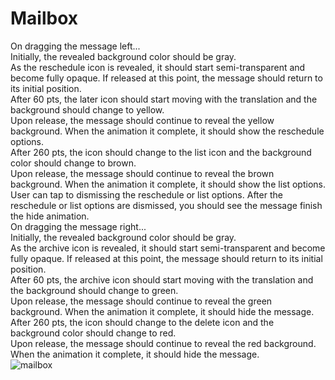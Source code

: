 # Mailbox

On dragging the message left...<br>
Initially, the revealed background color should be gray.<br>
As the reschedule icon is revealed, it should start semi-transparent and become fully opaque. If released at this point, the message should return to its initial position.<br>
After 60 pts, the later icon should start moving with the translation and the background should change to yellow.<br>
Upon release, the message should continue to reveal the yellow background. When the animation it complete, it should show the reschedule options.<br>
After 260 pts, the icon should change to the list icon and the background color should change to brown.<br>
Upon release, the message should continue to reveal the brown background. When the animation it complete, it should show the list options.<br>
User can tap to dismissing the reschedule or list options. After the reschedule or list options are dismissed, you should see the message finish the hide animation.<br>
On dragging the message right...<br>
Initially, the revealed background color should be gray.<br>
As the archive icon is revealed, it should start semi-transparent and become fully opaque. If released at this point, the message should return to its initial position.<br>
After 60 pts, the archive icon should start moving with the translation and the background should change to green.<br>
Upon release, the message should continue to reveal the green background. When the animation it complete, it should hide the message.<br>
After 260 pts, the icon should change to the delete icon and the background color should change to red.<br>
Upon release, the message should continue to reveal the red background. When the animation it complete, it should hide the message.<br>
![mailbox](https://cloud.githubusercontent.com/assets/6423957/7766119/eb333992-001a-11e5-9adf-a7e9a5eb9f67.gif)
